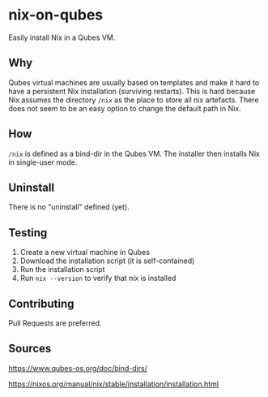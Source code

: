 # nix-on-qubes

Easily install Nix in a Qubes VM.

## Why

Qubes virtual machines are usually based on templates and make it hard to have a persistent Nix installation (surviving restarts). This is hard because Nix assumes the directory `/nix` as the place to store all nix artefacts. There does not seem to be an easy option to change the default path in Nix.

## How

`/nix` is defined as a bind-dir in the Qubes VM. The installer then installs Nix in single-user mode.

## Uninstall

There is no "uninstall" defined (yet).

## Testing

1. Create a new virtual machine in Qubes
2. Download the installation script (it is self-contained)
3. Run the installation script
4. Run `nix --version` to verify that nix is installed

## Contributing

Pull Requests are preferred.

## Sources

https://www.qubes-os.org/doc/bind-dirs/

https://nixos.org/manual/nix/stable/installation/installation.html
